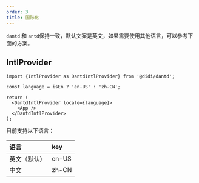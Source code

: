 ```yaml
---
order: 3
title: 国际化
---
```



`dantd` 和 `antd`保持一致，默认文案是英文，如果需要使用其他语言，可以参考下面的方案。

## IntlProvider

```
import {IntlProvider as DantdIntlProvider} from '@didi/dantd';

const language = isEn ? 'en-US' : 'zh-CN';

return (
  <DantdIntlProvider locale={language}>
    <App />
  </DantdIntlProvider>
);
```

目前支持以下语言：

| 语言 | key |
| :-- | :-- |
| 英文（默认） | en-US |
| 中文 | zh-CN |